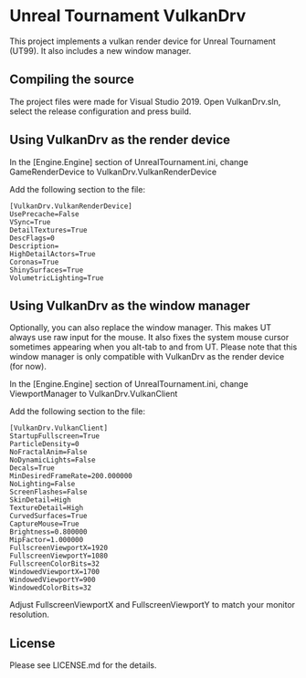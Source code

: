 # Unreal Tournament VulkanDrv
This project implements a vulkan render device for Unreal Tournament (UT99). It also includes a new window manager.

## Compiling the source

The project files were made for Visual Studio 2019. Open VulkanDrv.sln, select the release configuration and press build.

## Using VulkanDrv as the render device

In the [Engine.Engine] section of UnrealTournament.ini, change GameRenderDevice to VulkanDrv.VulkanRenderDevice

Add the following section to the file:

	[VulkanDrv.VulkanRenderDevice]
	UsePrecache=False
	VSync=True
	DetailTextures=True
	DescFlags=0
	Description=
	HighDetailActors=True
	Coronas=True
	ShinySurfaces=True
	VolumetricLighting=True

## Using VulkanDrv as the window manager

Optionally, you can also replace the window manager. This makes UT always use raw input for the mouse. It also fixes the system mouse cursor sometimes appearing when you alt-tab to and from UT. Please note that this window manager is only compatible with VulkanDrv as the render device (for now).

In the [Engine.Engine] section of UnrealTournament.ini, change ViewportManager to VulkanDrv.VulkanClient

Add the following section to the file:

	[VulkanDrv.VulkanClient]
	StartupFullscreen=True
	ParticleDensity=0
	NoFractalAnim=False
	NoDynamicLights=False
	Decals=True
	MinDesiredFrameRate=200.000000
	NoLighting=False
	ScreenFlashes=False
	SkinDetail=High
	TextureDetail=High
	CurvedSurfaces=True
	CaptureMouse=True
	Brightness=0.800000
	MipFactor=1.000000
	FullscreenViewportX=1920
	FullscreenViewportY=1080
	FullscreenColorBits=32
	WindowedViewportX=1700
	WindowedViewportY=900
	WindowedColorBits=32

Adjust FullscreenViewportX and FullscreenViewportY to match your monitor resolution.

## License

Please see LICENSE.md for the details.
